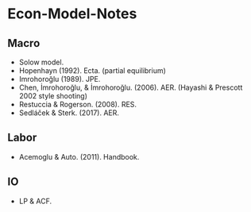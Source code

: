 # Econ-Model-Notes

## Macro

- Solow model.
- Hopenhayn (1992). Ecta. (partial equilibrium)
- Imrohoroğlu (1989). JPE.
- Chen, İmrohoroğlu, & İmrohoroğlu. (2006). AER. (Hayashi & Prescott 2002 style shooting)
- Restuccia & Rogerson. (2008). RES.
- Sedláček & Sterk. (2017). AER.

## Labor

- Acemoglu & Auto. (2011). Handbook.

## IO

- LP & ACF.

